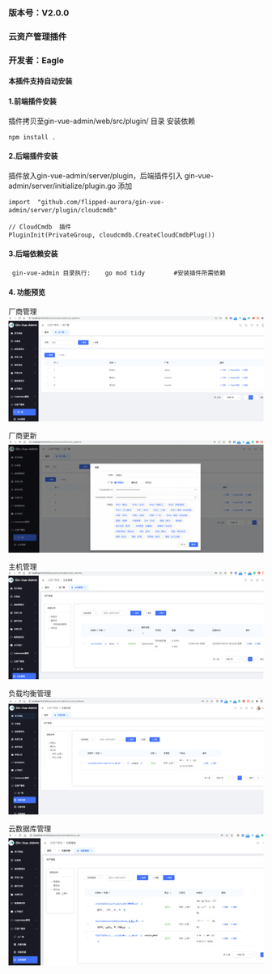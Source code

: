 ### 版本号：V2.0.0
### 云资产管理插件
### 开发者：Eagle
#### 本插件支持自动安装
#### 1.前端插件安装
插件拷贝至gin-vue-admin/web/src/plugin/ 目录
安装依赖
```
npm install .
```
#### 2.后端插件安装
插件放入gin-vue-admin/server/plugin，后端插件引入
gin-vue-admin/server/initialize/plugin.go 添加
```
import  "github.com/flipped-aurora/gin-vue-admin/server/plugin/cloudcmdb"

// CloudCmdb  插件
PluginInit(PrivateGroup, cloudcmdb.CreateCloudCmdbPlug())
```

#### 3.后端依赖安装
```
 gin-vue-admin 目录执行:    go mod tidy        #安装插件所需依赖
```

#### 4. 功能预览
厂商管理
![厂商管理](https://github.com/2696524545/plugin/blob/main/%E5%8E%82%E5%95%86%E7%AE%A1%E7%90%86.png?raw=true)

厂商更新
![厂商更新](https://github.com/2696524545/plugin/blob/main/%E5%8E%82%E5%95%86%E6%9B%B4%E6%96%B0.png?raw=true)

主机管理
![主机管理](https://github.com/2696524545/plugin/blob/main/%E4%B8%BB%E6%9C%BA%E7%AE%A1%E7%90%86.png?raw=true)

负载均衡管理
![负载均衡管理](https://github.com/2696524545/plugin/blob/main/%E8%B4%9F%E8%BD%BD%E5%9D%87%E8%A1%A1.png?raw=true)

云数据库管理
![云数据库管理](https://github.com/2696524545/plugin/blob/main/%E4%BA%91%E6%95%B0%E6%8D%AE%E5%BA%93.png?raw=true)
